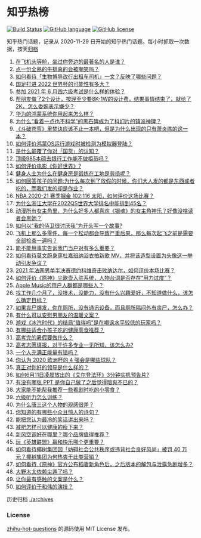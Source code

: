 # 知乎热榜
[![Build Status](https://github.com/ToWeLong/zhihu-hot-questions/workflows/CI/badge.svg)](https://github.com/ToWeLong/zhihu-hot-questions/actions)
[![GitHub language](https://img.shields.io/badge/language-golang-orange.svg)](https://golang.org/)
[![GitHub license](https://img.shields.io/github/license/ToWeLong/zhihu-hot-questions)](https://github.com/ToWeLong/zhihu-hot-questions/blob/main/LICENSE)

知乎热门话题，记录从 2020-11-29 日开始的知乎热门话题。每小时抓取一次数据，按天[归档](./archives)

<!-- BEGIN -->

1. [在飞机头等舱，坐过你旁边的最著名的人是谁？](https://www.zhihu.com/question/359274010)
1. [点一份全熟的牛排真的会被嘲笑吗？](https://www.zhihu.com/question/58762730)
1. [如何看待「生物博导改行出租车司机」一文？反映了哪些问题？](https://www.zhihu.com/question/464508365)
1. [国足打进 2022 世界杯的可能性有多大？](https://www.zhihu.com/question/461141381)
1. [参加 2021 年 6 月四六级考试是什么样的体验？](https://www.zhihu.com/question/464588488)
1. [帮朋友做了2个设计，按理至少要8K-1W的设计费，结果事情结束了，就给了2K，怎么委婉表示嫌少？](https://www.zhihu.com/question/463290636)
1. [华为的鸿蒙系统你用起来怎么样？](https://www.zhihu.com/question/459846239)
1. [为什么“看着一点也不科学”的黑石碑成为了科幻片的镇派神碑？](https://www.zhihu.com/question/311303973)
1. [《斗破苍穹》里焚诀应该不止一本吧，但是为什么出现的只有萧炎练的这一本？](https://www.zhihu.com/question/464059396)
1. [如何评价鸿蒙OS运行游戏时被检测为模拟器登陆？](https://www.zhihu.com/question/459489830)
1. [是什么颠覆了你对「国货」的认知？](https://www.zhihu.com/question/393795608)
1. [顶级985本硕去银行工作能不做柜员吗？](https://www.zhihu.com/question/424570443)
1. [如何评价电影《你好世界》?](https://www.zhihu.com/question/392101389)
1. [健身人士为什么在健身房是锻炼在工地是劳损呢？](https://www.zhihu.com/question/464396509)
1. [如何回答孩子的问题:为什么每次到了放假的时候，你们大人发的都是东西或者吃的，而我们发的却是作业？](https://www.zhihu.com/question/264436872)
1. [NBA 2020-21 赛季掘金 102:116 太阳，如何评价这场比赛？](https://www.zhihu.com/question/464585022)
1. [为什么浙江大学在2022QS世界大学排名中能排到45名？](https://www.zhihu.com/question/464178214)
1. [动漫所有女主角里，为什么好多人都喜欢《银魂》的女主角神乐？好像没啥读者会黑她？](https://www.zhihu.com/question/389776955)
1. [如何以“我的侍卫很讨厌我”为开头写一个故事?](https://www.zhihu.com/question/440852420)
1. [飞机上那么多零件，每一个松动都会导致严重后果，那么每次起飞之前是需要全部检查一遍吗？](https://www.zhihu.com/question/463612668)
1. [能不能用事实告诉我门当户对有多么重要？](https://www.zhihu.com/question/279552421)
1. [如何看待莫文蔚身穿杜嘉班纳浴衣拍新歌 MV，并将该造型设置为头像这一举动引发争议？](https://www.zhihu.com/question/464608586)
1. [2021 年法网男单半决赛德约科维奇击败纳达尔，如何评价本场比赛？](https://www.zhihu.com/question/464571605)
1. [如何评价《原神》尘歌壶入驻系统，人物台词是否存在“用力过度”？](https://www.zhihu.com/question/464067466)
1. [Apple Music的用户人群都是哪些人？](https://www.zhihu.com/question/463554140)
1. [找工作几个月了，没技术，没能力，没有什么兴趣爱好，不知道做什么，该怎么确定目标？](https://www.zhihu.com/question/52398927)
1. [如果丧尸爆发，你在厕所，没有通讯设备，而且厕所隔间外有丧尸，怎么办？](https://www.zhihu.com/question/432520725)
1. [有什么可以安慰男朋友的温暖文案？](https://www.zhihu.com/question/451064358)
1. [游戏《冰汽时代》的结局“值得吗”是在嘲讽水平较低的玩家吗？](https://www.zhihu.com/question/463216099)
1. [有哪些适合小孩子吃的健康零食推荐？](https://www.zhihu.com/question/382359960)
1. [高考完的暑假要做什么？](https://www.zhihu.com/question/389477306)
1. [高考志愿填报，对于许多专业一无所知，该怎么办?](https://www.zhihu.com/question/323060216)
1. [一个人充满正能量有错吗？](https://www.zhihu.com/question/462816569)
1. [你认为 2020 欧洲杯的 4 强会是哪些球队？](https://www.zhihu.com/question/406108920)
1. [真正对你好的领导是什么样的？](https://www.zhihu.com/question/321379110)
1. [如何6月11日凌晨放出的《艾尔登法环》3分钟实机预告片?](https://www.zhihu.com/question/464390726)
1. [有没有哪张 PPT 是你自己做了之后觉得暗爽不已的？](https://www.zhihu.com/question/312454495)
1. [大家能不能帮我推荐一些看剧时吃的小零食？](https://www.zhihu.com/question/447079667)
1. [六级听力怎么训练？](https://www.zhihu.com/question/29649329)
1. [为什么唐三这个人物的观感很差？](https://www.zhihu.com/question/462263899)
1. [你知道的有哪些小众且惊人的诗句？](https://www.zhihu.com/question/459403103)
1. [能把您认为最冷的笑话讲出来吗？](https://www.zhihu.com/question/447799067)
1. [减肥怎样可以健康的瘦下来？](https://www.zhihu.com/question/463799492)
1. [新风空调好在哪里？哪个品牌值得推荐？](https://www.zhihu.com/question/386800890)
1. [玩《英雄联盟》赢和快乐哪个更重要？](https://www.zhihu.com/question/463555989)
1. [如何看待椰树集团因「妨碍社会公共秩序或违背社会良好风尚」被罚 40 万元？椰树集团为何热衷于此类营销？](https://www.zhihu.com/question/464473879)
1. [如何看待《原神》官方公布稻妻新角色后，之后版本的解包与泄露急剧增多？](https://www.zhihu.com/question/463840890)
1. [大野木太依赖尘遁了吗？](https://www.zhihu.com/question/464336150)
1. [让你最有感触的文案是什么？](https://www.zhihu.com/question/455211006)
1. [如何评价于和伟的演技？](https://www.zhihu.com/question/48335002)

<!-- END -->

历史归档 [./archives](./archives)


### License
[zhihu-hot-questions](https://github.com/towelong/zhihu-hot-questions) 的源码使用 MIT License 发布。